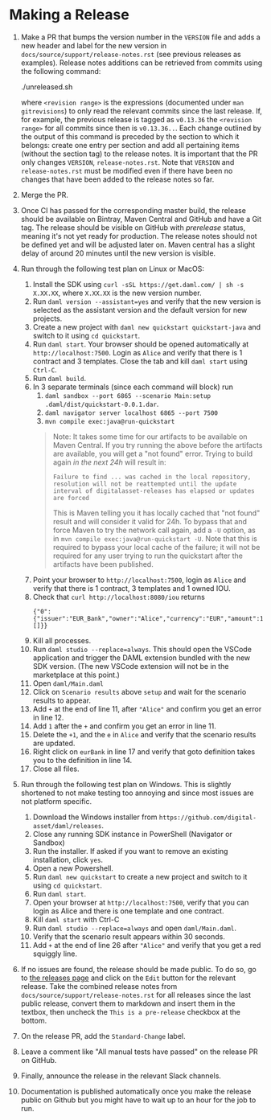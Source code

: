 # Making a Release

1. Make a PR that bumps the version number in the `VERSION`
   file and adds a new header and label for the new version in
   `docs/source/support/release-notes.rst` (see previous releases as examples).
   Release notes additions can be retrieved from commits using the following command:

     ./unreleased.sh <revision range>

   where `<revision range>` is the expressions (documented under `man gitrevisions`) to only read the relevant commits since the last release.
   If, for example, the previous release is tagged as `v0.13.36` the `<revision range>` for all commits since then is `v0.13.36..`.
   Each change outlined by the output of this command is preceded by the section to
   which it belongs: create one entry per section and add all pertaining
   items (without the section tag) to the release notes.
   It is important that the PR only changes `VERSION`, `release-notes.rst`.
   Note that `VERSION` and `release-notes.rst` must be modified even if
   there have been no changes that have been added to the release notes so far.
1. Merge the PR.
1. Once CI has passed for the corresponding master build, the release should be
   available on Bintray, Maven Central and GitHub and have a Git tag. The release
   should be visible on GitHub with _prerelease_ status, meaning it's not yet ready
   for production. The release notes should not be defined yet and will be adjusted
   later on. Maven central has a slight delay of around 20 minutes until the new
   version is visible.
1. Run through the following test plan on Linux or MacOS:

   1. Install the SDK using `curl -sSL https://get.daml.com/ | sh -s X.XX.XX`,
      where `X.XX.XX` is the new version number.
   1. Run `daml version --assistant=yes` and verify that the new version is
      selected as the assistant version and the default version for new projects.
   1. Create a new project with `daml new quickstart quickstart-java`
      and switch to it using `cd quickstart`.
   1. Run `daml start`. Your browser should be opened automatically at
      `http://localhost:7500`. Login as `Alice` and verify that there is
      1 contract and 3 templates. Close the tab and kill `daml
      start` using `Ctrl-C`.
   1. Run `daml build`.
   1. In 3 separate terminals (since each command will block) run
      1. `daml sandbox --port 6865 --scenario Main:setup .daml/dist/quickstart-0.0.1.dar`.
      1. `daml navigator server localhost 6865 --port 7500`
      1. `mvn compile exec:java@run-quickstart`
      > Note: It takes some time for our artifacts to be available on Maven Central. If you try running the above before the artifacts are available, you will get a "not found" error. Trying to build again _in the next 24h_ will result in:
      > ```
      > Failure to find ... was cached in the local repository, resolution will not be reattempted until the update interval of digitalasset-releases has elapsed or updates are forced
      > ```
      > This is Maven telling you it has locally cached that "not found" result and will consider it valid for 24h. To bypass that and force Maven to try the network call again, add a `-U` option, as in `mvn compile exec:java@run-quickstart -U`. Note that this is required to bypass your local cache of the failure; it will not be required for any user trying to run the quickstart after the artifacts have been published.
   1. Point your browser to `http://localhost:7500`,
      login as `Alice` and verify that there is 1 contract, 3 templates and 1 owned IOU.
   1. Check that `curl http://localhost:8080/iou` returns
      ```
      {"0":{"issuer":"EUR_Bank","owner":"Alice","currency":"EUR","amount":100.0000000000,"observers":[]}}
      ```
   1. Kill all processes.
   1. Run `daml studio --replace=always`.
      This should open the VSCode application and trigger the DAML extension
      bundled with the new SDK version.
      (The new VSCode extension will not be in the marketplace at this point.)
   1. Open `daml/Main.daml`
   1. Click on `Scenario results` above `setup` and wait for the scenario results
      to appear.
   1. Add `+` at the end of line 11, after `"Alice"` and confirm you get an
      error in line 12.
   1. Add `1` after the `+` and confirm you get an error in line 11.
   1. Delete the `+1`, and the `e` in `Alice` and verify that the scenario results
      are updated.
   1. Right click on `eurBank` in line 17 and verify that goto
      definition takes you to the definition in line 14.
   1. Close all files.

1. Run through the following test plan on Windows.
   This is slightly shortened to not make testing too annoying and
   since most issues are not platform specific.

   1. Download the Windows installer from `https://github.com/digital-asset/daml/releases`.
   1. Close any running SDK instance in PowerShell (Navigator or Sandbox)
   1. Run the installer. If asked if you want to remove an existing installation, click `yes`.
   1. Open a new Powershell.
   1. Run `daml new quickstart` to create a new project
      and switch to it using `cd quickstart`.
   1. Run `daml start`.
   1. Open your browser at `http://localhost:7500`, verify that you
      can login as Alice and there is one template and one contract.
   1. Kill `daml start` with Ctrl-C
   1. Run `daml studio --replace=always` and open `daml/Main.daml`.
   1. Verify that the scenario result appears within 30 seconds.
   1. Add `+` at the end of line 26 after `"Alice"` and verify that you get a red squiggly line.

1. If no issues are found, the release should be made public. To do so, go to
   [the releases page](https://github.com/digital-asset/daml/releases)
   and click on the `Edit` button for the relevant release. Take the
   combined release notes from `docs/source/support/release-notes.rst`
   for all releases since the last public release, convert them to
   markdown and insert them in the textbox, then uncheck the `This is
   a pre-release` checkbox at the bottom.
1. On the release PR, add the `Standard-Change` label.
1. Leave a comment like "All manual tests have passed" on the release PR on
   GitHub.
1. Finally, announce the release in the relevant Slack channels.
1. Documentation is published automatically once you make the release
   public on Github but you might have to wait up to an hour for the
   job to run.
